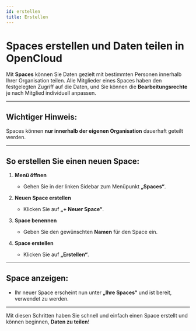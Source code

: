 ```yaml
---
id: erstellen
title: Erstellen
---
```

# Spaces erstellen und Daten teilen in OpenCloud

Mit **Spaces** können Sie Daten gezielt mit bestimmten Personen innerhalb Ihrer Organisation teilen. Alle Mitglieder eines Spaces haben den festgelegten Zugriff auf die Daten, und Sie können die **Bearbeitungsrechte** je nach Mitglied individuell anpassen.

---

## Wichtiger Hinweis:
Spaces können **nur innerhalb der eigenen Organisation** dauerhaft geteilt werden.

---

## So erstellen Sie einen neuen Space:

1. **Menü öffnen**  
   - Gehen Sie in der linken Sidebar zum Menüpunkt **„Spaces“**.

2. **Neuen Space erstellen**  
   - Klicken Sie auf **„+ Neuer Space“**.

3. **Space benennen**  
   - Geben Sie den gewünschten **Namen** für den Space ein.

4. **Space erstellen**  
   - Klicken Sie auf **„Erstellen“**.

---

## Space anzeigen:

- Ihr neuer Space erscheint nun unter **„Ihre Spaces“** und ist bereit, verwendet zu werden.

---

Mit diesen Schritten haben Sie schnell und einfach einen Space erstellt und können beginnen, **Daten zu teilen**!
